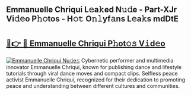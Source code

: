 ## Emmanuelle Chriqui L𝚎a𝚔ed N𝚞𝚍e - Part-XJr Vi𝚍𝚎o P𝚑𝚘tos - H𝚘𝚝 O𝚗𝚕yf𝚊ns L𝚎a𝚔s mdDtE

# <h2><a href="http://kf2zho4.oniu.top/?m=Emmanuelle+Chriqui">🔗👉 🔴 Emmanuelle Chriqui P𝚑ot𝚘𝚜 V𝚒d𝚎o</a></h2>

[![Emmanuelle Chriqui Nu𝚍e𝚜](https://i.imgur.com/0qMVB7G.gif)](http://kf2zho4.oniu.top/?m=Emmanuelle+Chriqui)
Cybernetic performer and multimedia innovator Emmanuelle Chriqui, known for publishing dance and lifestyle tutorials through viral dance moves and compact clips. Selfless peace activist Emmanuelle Chriqui, recognized for their dedication to promoting peace and understanding between different cultures and communities.  
